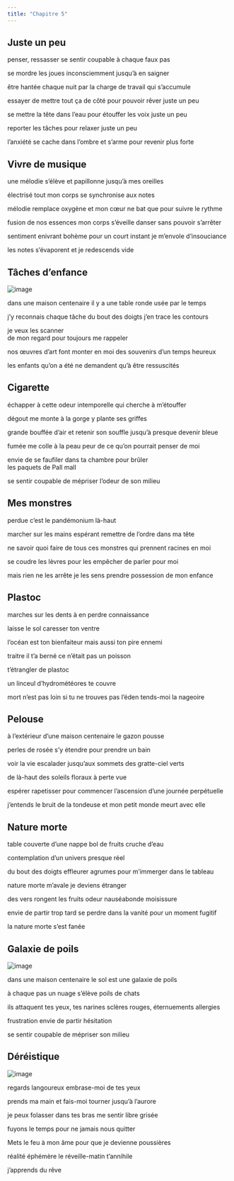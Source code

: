 ```yaml
---
title: "Chapitre 5"
---
```




## Juste un peu ##



penser, ressasser
se sentir coupable
à chaque faux pas 

se mordre les joues 
inconsciemment 
jusqu’à en saigner 

être hantée chaque nuit 
par la charge de travail
qui s’accumule 

essayer de mettre tout ça de côté 
pour pouvoir rêver 
juste un peu

se mettre la tête dans l’eau 
pour étouffer les voix 
juste un peu

reporter les tâches
pour relaxer
juste un peu 

l’anxiété se cache dans l’ombre 
et s’arme pour revenir
plus forte  


## Vivre de musique ##

une mélodie s’élève
et papillonne 
jusqu’à mes oreilles

électrisé 
tout mon corps 
se synchronise aux notes 

mélodie remplace oxygène 
et mon cœur ne bat 
que pour suivre le 
rythme 

fusion de nos essences 
mon corps s’éveille
danser sans pouvoir s’arrêter 
 
sentiment enivrant 
bohème pour un court instant 
je m’envole d’insouciance 

les notes s’évaporent
et je redescends
vide 


## Tâches d’enfance ##

![image](https://user-images.githubusercontent.com/125372688/229937814-4ec2c7ac-2eba-46d4-8cdc-318fefc555a3.png)


dans une maison centenaire
il y a une table ronde 
usée par le temps

j’y reconnais chaque tâche 
du bout des doigts 
j’en trace les contours

je veux les scanner  
de mon regard
pour toujours me rappeler

nos œuvres d’art 
font monter en moi 
des souvenirs d’un temps heureux 

les enfants qu’on a été 
ne demandent qu’à être 
ressuscités


## Cigarette ##


échapper
à cette odeur intemporelle 
qui cherche à m’étouffer 

dégout 
me monte à la gorge
y plante ses griffes

grande bouffée d’air
et retenir son souffle 
jusqu’à presque devenir bleue

fumée me colle à la peau
peur de ce qu’on pourrait
penser de moi 

envie de se
faufiler dans ta chambre 
pour brûler  
les paquets de Pall mall 

se sentir coupable
de mépriser
l’odeur de son milieu


## Mes monstres ##


perdue 
c’est le pandémonium 
là-haut 

marcher sur les mains 
espérant remettre de l’ordre 
dans ma tête

ne savoir quoi faire
de tous ces monstres
qui prennent racines en 
moi 

se coudre les lèvres 
pour les empêcher 
de parler pour 
moi 

mais rien ne les arrête
je les sens prendre 
possession
de mon enfance 


## Plastoc ##



marches sur les dents
à en perdre 
connaissance 

laisse le sol
caresser 
ton ventre

l’océan est ton 
bienfaiteur
mais aussi ton 
pire ennemi 

traitre 
il t’a berné
ce n’était pas un 
poisson

t’étrangler de plastoc

un linceul 
d’hydrométéores 
te couvre

mort n’est pas loin
si tu ne trouves pas l’éden
tends-moi la nageoire 


## Pelouse ##


à l’extérieur 
d’une maison centenaire
le gazon pousse

perles de rosée 
s’y étendre 
pour prendre un bain 

voir la vie escalader 
jusqu’aux sommets 
des gratte-ciel verts

de là-haut
des soleils floraux 
à perte vue

espérer rapetisser 
pour commencer l’ascension 
d’une journée perpétuelle 

j’entends le bruit de la tondeuse 
et mon petit monde 
meurt avec elle 


## Nature morte ##


table couverte d’une nappe
bol de fruits 
cruche d’eau 

contemplation d’un
univers 
presque réel

du bout des doigts 
effleurer agrumes
pour m’immerger 
dans le tableau

nature morte 
m’avale 
je deviens étranger 

des vers rongent les fruits 
odeur nauséabonde
moisissure

envie de partir 
trop tard
se perdre dans la vanité
pour un moment fugitif

la nature morte s’est fanée 


## Galaxie de poils ##

![image](https://user-images.githubusercontent.com/125372688/229938478-691b89c4-cd1e-4045-82c3-cc3981ba750b.png)

dans une maison centenaire
le sol est une galaxie 
de poils

à chaque pas 
un nuage s’élève 
poils de chats 

ils attaquent tes yeux, tes narines
sclères rouges, éternuements 
allergies 

frustration 
envie de partir 
hésitation

se sentir coupable
de mépriser
son milieu


## Déréistique ##

![image](https://user-images.githubusercontent.com/125372688/229938721-c7b1eb24-1f21-44b6-be84-f5444c8208d4.png)

regards langoureux 
embrase-moi 
de tes yeux

prends ma main 
et fais-moi tourner
jusqu’à l’aurore 

je peux folasser dans tes bras
me sentir libre 
grisée

fuyons le temps 
pour ne jamais 
nous quitter 

Mets le feu à mon âme 
pour que je devienne 
poussières

réalité éphémère
le réveille-matin
t’annihile 

                 
j’apprends du rêve  
